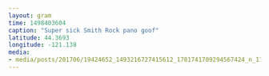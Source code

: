 ```yaml
---
layout: gram
time: 1498403604
caption: "Super sick Smith Rock pano goof"
latitude: 44.3693
longitude: -121.138
media:
- media/posts/201706/19424652_1493216727415612_1781741709294567424_n_17876389549076369.jpg
---
```

